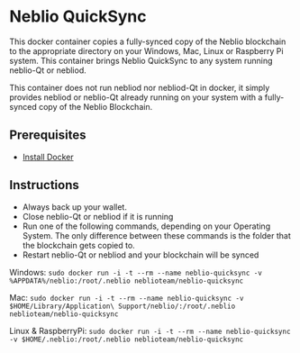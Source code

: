 # Neblio QuickSync

This docker container copies a fully-synced copy of the Neblio blockchain to the appropriate directory on your Windows, Mac, Linux or Raspberry Pi system. This container brings Neblio QuickSync to any system running neblio-Qt or nebliod.

This container does not run nebliod nor nebliod-Qt in docker, it simply provides nebliod or neblio-Qt already running on your system with a fully-synced copy of the Neblio Blockchain.

## Prerequisites
- [Install Docker](https://store.docker.com/search?offering=community&type=edition)

## Instructions
- Always back up your wallet.
- Close neblio-Qt or nebliod if it is running
- Run one of the following commands, depending on your Operating System. The only difference between these commands is the folder that the blockchain gets copied to.
- Restart neblio-Qt or nebliod and your blockchain will be synced

Windows:
```sudo docker run -i -t --rm --name neblio-quicksync -v %APPDATA%/neblio:/root/.neblio neblioteam/neblio-quicksync```

Mac:
```sudo docker run -i -t --rm --name neblio-quicksync -v $HOME/Library/Application\ Support/neblio/:/root/.neblio neblioteam/neblio-quicksync```

Linux & RaspberryPi:
```sudo docker run -i -t --rm --name neblio-quicksync -v $HOME/.neblio:/root/.neblio neblioteam/neblio-quicksync```